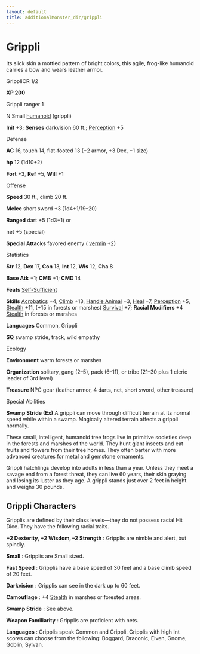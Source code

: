 ```yaml
---
layout: default
title: additionalMonster_dir/grippli
---
```

# Grippli

Its slick skin a mottled pattern of bright colors, this agile, frog-like humanoid carries a bow and wears leather armor.

GrippliCR 1/2

**XP 200**

Grippli ranger 1

N Small [humanoid](monster_dir/creatureTypes#_humanoid) (grippli)

**Init** +3; **Senses** darkvision 60 ft.; [Perception](additionalMonsters/../skill_dir/perception#_perception) +5

Defense

**AC** 16, touch 14, flat-footed 13 (+2 armor, +3 Dex, +1 size)

**hp** 12 (1d10+2)

**Fort** +3, **Ref** +5, **Will** +1

Offense

**Speed** 30 ft., climb 20 ft.

**Melee** short sword +3 (1d4+1/19–20)

**Ranged** dart +5 (1d3+1) or

net +5 (special)

**Special Attacks** favored enemy ( [vermin](monster_dir/creatureTypes#_vermin) +2)

Statistics

**Str** 12, **Dex** 17, **Con** 13, **Int** 12, **Wis** 12, **Cha** 8

**Base Atk** +1; **CMB** +1; **CMD** 14

**Feats** [Self-Sufficient](additionalMonsters/../feats#_self-sufficient)

**Skills** [Acrobatics](additionalMonster_dir/../skill_dir/acrobatics#_acrobatics) +4, [Climb](additionalMonsters/../skill_dir/climb#_climb) +13, [Handle Animal](additionalMonsters/../skill_dir/handleAnimal#_handle-animal) +3, [Heal](additionalMonsters/../skill_dir/heal#_heal) +7, [Perception](additionalMonsters/../skill_dir/perception#_perception) +5, [Stealth](additionalMonsters/../skill_dir/stealth#_stealth) +11, (+15 in forests or marshes) [Survival](additionalMonsters/../skill_dir/survival#_survival) +7; **Racial Modifiers** +4 [Stealth](additionalMonsters/../skill_dir/stealth#_stealth) in forests or marshes

**Languages** Common, Grippli

**SQ** swamp stride, track, wild empathy

Ecology

**Environment** warm forests or marshes

**Organization** solitary, gang (2–5), pack (6–11), or tribe (21–30 plus 1 cleric leader of 3rd level)

**Treasure** NPC gear (leather armor, 4 darts, net, short sword, other treasure)

Special Abilities

**Swamp Stride (Ex)** A grippli can move through difficult terrain at its normal speed while within a swamp. Magically altered terrain affects a grippli normally.

These small, intelligent, humanoid tree frogs live in primitive societies deep in the forests and marshes of the world. They hunt giant insects and eat fruits and flowers from their tree homes. They often barter with more advanced creatures for metal and gemstone ornaments.

Grippli hatchlings develop into adults in less than a year. Unless they meet a savage end from a forest threat, they can live 60 years, their skin graying and losing its luster as they age. A grippli stands just over 2 feet in height and weighs 30 pounds.

## Grippli Characters

Gripplis are defined by their class levels—they do not possess racial Hit Dice. They have the following racial traits.

**+2 Dexterity, +2 Wisdom, –2 Strength** : Gripplis are nimble and alert, but spindly.

**Small** : Gripplis are Small sized.

**Fast Speed** : Gripplis have a base speed of 30 feet and a base climb speed of 20 feet.

**Darkvision** : Gripplis can see in the dark up to 60 feet.

**Camouflage** : +4 [Stealth](additionalMonsters/../skill_dir/stealth#_stealth) in marshes or forested areas.

**Swamp Stride** : See above.

**Weapon Familiarity** : Gripplis are proficient with nets.

**Languages** : Gripplis speak Common and Grippli. Gripplis with high Int scores can choose from the following: Boggard, Draconic, Elven, Gnome, Goblin, Sylvan.

